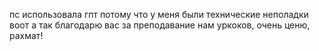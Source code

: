 пс использовала гпт потому что у меня были технические неполадки воот а так благодарю вас за преподавание нам уркоков, очень ценю, рахмат!
